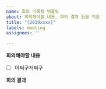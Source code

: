 ```yaml
---
name: 회의 기록용 템플릿
about: 회의해야할 내용, 회의 결과 등을 적음
title: "[2019xxxx]"
labels: meeting
assignees: ''

---
```


<b>회의해야할 내용</b>
- [ ] 어쩌구저쩌구

<b> 회의 결과 </b>
